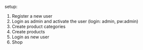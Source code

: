 setup:

1. Register a new user
2. Login as admin and activate the user (login: admin, pw:admin)
3. Create product categories
4. Create products
5. Login as new user
6. Shop
